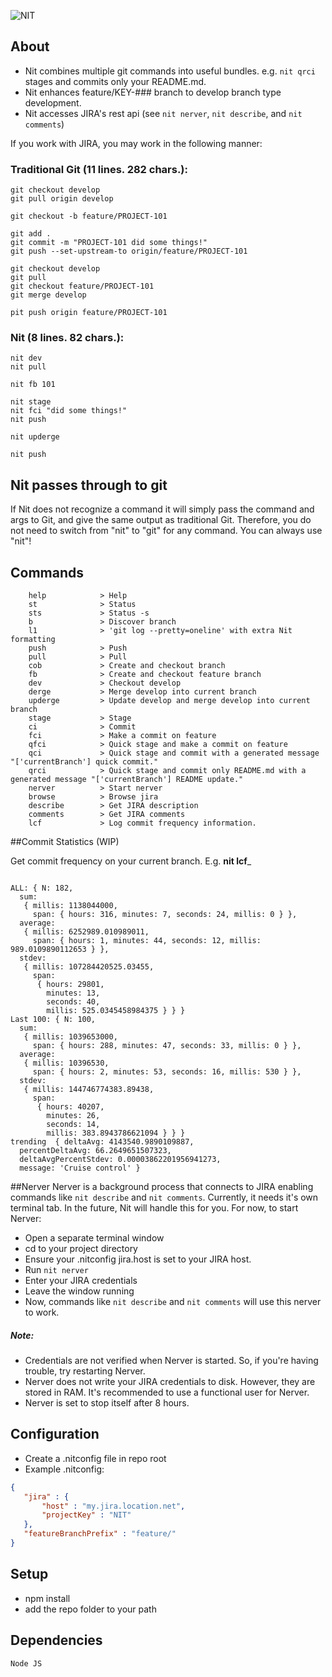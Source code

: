 ![NIT](https://raw.github.com/beplaya/Nit/develop/nitlogo.png)

## About
 - Nit combines multiple git commands into useful bundles.  e.g. ```nit qrci``` stages and commits only your README.md.
 - Nit enhances feature/KEY-### branch to develop branch type development.
 - Nit accesses JIRA's rest api (see ```nit nerver```, ```nit describe```, and ```nit comments```)


If you work with JIRA, you may work in the following manner:

### Traditional Git (11 lines. 282 chars.):
```
git checkout develop
git pull origin develop

git checkout -b feature/PROJECT-101

git add .
git commit -m "PROJECT-101 did some things!"
git push --set-upstream-to origin/feature/PROJECT-101

git checkout develop
git pull
git checkout feature/PROJECT-101
git merge develop

pit push origin feature/PROJECT-101
```
### Nit (8 lines. 82 chars.):
```
nit dev
nit pull

nit fb 101

nit stage
nit fci "did some things!"
nit push

nit upderge

nit push
```

## Nit passes through to git
If Nit does not recognize a command it will simply pass the command and args to Git, and give the same output as traditional Git.
Therefore, you do not need to switch from "nit" to "git" for any command.  You can always use "nit"!

## Commands
```
	help            > Help
	st              > Status
	sts             > Status -s
	b               > Discover branch
	l1              > 'git log --pretty=oneline' with extra Nit formatting
	push            > Push
	pull            > Pull
	cob             > Create and checkout branch
	fb              > Create and checkout feature branch
	dev             > Checkout develop
	derge           > Merge develop into current branch
	upderge         > Update develop and merge develop into current branch
	stage           > Stage
	ci              > Commit
	fci             > Make a commit on feature
	qfci            > Quick stage and make a commit on feature
	qci             > Quick stage and commit with a generated message "['currentBranch'] quick commit."
	qrci            > Quick stage and commit only README.md with a generated message "['currentBranch'] README update."
	nerver          > Start nerver
	browse          > Browse jira
	describe        > Get JIRA description
	comments        > Get JIRA comments
	lcf             > Log commit frequency information.
```

##Commit Statistics (WIP)

Get commit frequency on your current branch. E.g.
__nit lcf___

```

ALL: { N: 182,
  sum:
   { millis: 1138044000,
     span: { hours: 316, minutes: 7, seconds: 24, millis: 0 } },
  average:
   { millis: 6252989.010989011,
     span: { hours: 1, minutes: 44, seconds: 12, millis: 989.0109890112653 } },
  stdev:
   { millis: 107284420525.03455,
     span:
      { hours: 29801,
        minutes: 13,
        seconds: 40,
        millis: 525.0345458984375 } } }
Last 100: { N: 100,
  sum:
   { millis: 1039653000,
     span: { hours: 288, minutes: 47, seconds: 33, millis: 0 } },
  average:
   { millis: 10396530,
     span: { hours: 2, minutes: 53, seconds: 16, millis: 530 } },
  stdev:
   { millis: 144746774383.89438,
     span:
      { hours: 40207,
        minutes: 26,
        seconds: 14,
        millis: 383.8943786621094 } } }
trending  { deltaAvg: 4143540.9890109887,
  percentDeltaAvg: 66.2649651507323,
  deltaAvgPercentStdev: 0.00003862201956941273,
  message: 'Cruise control' }

```

##Nerver
Nerver is a background process that connects to JIRA enabling commands like ```nit describe``` and ```nit comments```.
Currently, it needs it's own terminal tab.  In the future, Nit will handle this for you.
For now, to start Nerver:
 - Open a separate terminal window
 - cd to your project directory
 - Ensure your .nitconfig jira.host is set to your JIRA host.
 - Run ```nit nerver```
 - Enter your JIRA credentials
 - Leave the window running
 - Now, commands like ```nit describe``` and ```nit comments``` will use this nerver to work.

##### Note:
 - Credentials are not verified when Nerver is started.  So, if you're having trouble, try restarting Nerver.
 - Nerver does not write your JIRA credentials to disk.  However, they are stored in RAM.  It's recommended to use a functional user for Nerver.
 - Nerver is set to stop itself after 8 hours.

## Configuration
 - Create a .nitconfig file in repo root
 - Example .nitconfig:
```json
{
   "jira" : {
       "host" : "my.jira.location.net",
       "projectKey" : "NIT"
   },
   "featureBranchPrefix" : "feature/"
}
```

## Setup
 - npm install
 - add the repo folder to your path

## Dependencies
    Node JS
